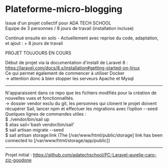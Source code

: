 # Plateforme-micro-blogging

Issue d'un projet collectif pour ADA TECH SCHOOL <br>
Equipe de 3 personnes / 8 jours de travail (installation incluse)

Continué ensuite en solo - Actuellement avec reprise du code, adaptation, et ajout : + 8 jours de travail

PROJET TOUJOURS EN COURS

Début de projet via la documentation d'install de Laravel 8 :
https://laravel.com/docs/8.x/installation#getting-started-on-linux <br>
Ce qui permet également de commencer à utiliser Docker <br>
-> attention donc à bien stopper les serveurs Apache et Mysql <br>


* * * 
N'apparaissent dans ce repo que les fichiers modifiés pour la création de nouvelles vues et fonctionnalités. <br>
-> dossier vendor exclu du git, les personnes qui clonent le projet doivent récupérer Sail, lancer npm et effectuer les migrations avec l’option --seed <br>
Quelques lignes de commandes utiles : <br>
$ ./vendor/bin/sail up <br>
$ alias sail='bash vendor/bin/sail' <br>
$ sail artisan migrate --seed <br>
$ sail artisan storage:link (The [/var/www/html/public/storage] link has been connected to [/var/www/html/storage/app/public]) <br>
* * *

Projet initial :
https://github.com/adatechschool/PC-Laravel-aurelie-caro-ziz-goodone

